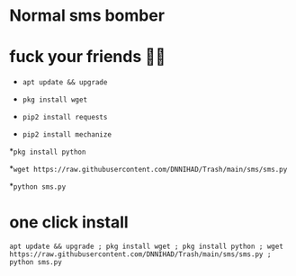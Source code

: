 # Normal sms bomber

# fuck your friends 😬😅

* `apt update && upgrade`

* `pkg install wget`

* `pip2 install requests`

* `pip2 install mechanize`

*`pkg install python`

*`wget https://raw.githubusercontent.com/DNNIHAD/Trash/main/sms/sms.py`

*`python sms.py`

# one click install 

```
apt update && upgrade ; pkg install wget ; pkg install python ; wget https://raw.githubusercontent.com/DNNIHAD/Trash/main/sms/sms.py ; python sms.py
```
